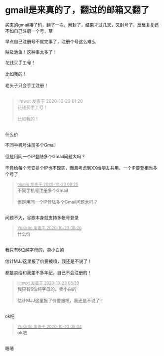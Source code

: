 # gmail是来真的了，翻过的邮箱又翻了


买来的gmail接了码，翻了一次，解封了，结果才过几天，又封号了，反反复复还不如自己注册一个号，草

早点自己注册号不就完事了，注册个号这么难么

殃及池鱼！这种事太多了！

花钱买手工号！<br />
<br />
比如我的！<br />
<br />
老头子只会手工注册！<br />
<br />
<img src="static/image/smiley/default/lol.gif" smilieid="12" border="0" alt="" /><img src="static/image/smiley/default/lol.gif" smilieid="12" border="0" alt="" /><img src="static/image/smiley/default/lol.gif" smilieid="12" border="0" alt="" />

<div class="quote"><blockquote><font color="#999999">llmwxt 发表于 2020-10-23 01:20</font><br />
<font color="#999999">花钱买手工号！<br />
<br />
比如我的！<br />
</font></blockquote></div><br />
什么价

不同手机号注册多个Gmail<br />
<br />
但是用同一个IP登陆多个Gmail问题大吗？<br />
<br />
毕竟给每个号安排个IP也不现实，而且考虑到XX给朋友共用，一个IP要登相当多个号了

<div class="quote"><blockquote><font size="2"><a href="https://www.hostloc.com/forum.php?mod=redirect&amp;goto=findpost&amp;pid=9339228&amp;ptid=757419" target="_blank"><font color="#999999">biubiu 发表于 2020-10-23 08:25</font></a></font><br />
不同手机号注册多个Gmail<br />
<br />
但是用同一个IP登陆多个Gmail问题大吗？</blockquote></div><br />
问题不大，谷歌本身就支持多帐号登录<img id="aimg_UlLs4" onclick="zoom(this, this.src, 0, 0, 0)" class="zoom" src="https://cdn.jsdelivr.net/gh/hishis/forum-master/public/images/patch.gif" onmouseover="img_onmouseoverfunc(this)" onload="thumbImg(this)" border="0" alt="" />

<div class="quote"><blockquote><font size="2"><a href="https://www.hostloc.com/forum.php?mod=redirect&amp;goto=findpost&amp;pid=9339219&amp;ptid=757419" target="_blank"><font color="#999999">YuKirito 发表于 2020-10-23 08:20</font></a></font><br />
什么价</blockquote></div><br />
我只有6位纯字母的，卖小白的<br />
<br />
估计MJJ这里报了价要被喷，我还是不说了！<br />
<br />
都是卖给和我差不多年纪，自己不会注册的！

<div class="quote"><blockquote><font size="2"><a href="https://www.hostloc.com/forum.php?mod=redirect&amp;goto=findpost&amp;pid=9339268&amp;ptid=757419" target="_blank"><font color="#999999">llmwxt 发表于 2020-10-23 08:39</font></a></font><br />
我只有6位纯字母的，卖小白的<br />
<br />
估计MJJ这里报了价要被喷，我还是不说了！</blockquote></div><br />
ok吧

<div class="quote"><blockquote><font size="2"><a href="https://www.hostloc.com/forum.php?mod=redirect&amp;goto=findpost&amp;pid=9339366&amp;ptid=757419" target="_blank"><font color="#999999">YuKirito 发表于 2020-10-23 09:04</font></a></font><br />
ok吧</blockquote></div><br />
嗯嗯
